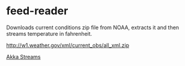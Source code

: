 # feed-reader
Downloads current conditions zip file from NOAA, extracts it and then streams temperature in fahrenheit.

http://w1.weather.gov/xml/current_obs/all_xml.zip

[Akka Streams](http://doc.akka.io/docs/akka-stream-and-http-experimental/current/scala.html)
